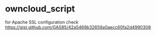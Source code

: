 # owncloud_script

for Apache SSL configuration check https://gist.github.com/GAS85/42a5469b32659a0aecc60fa2d4990308
